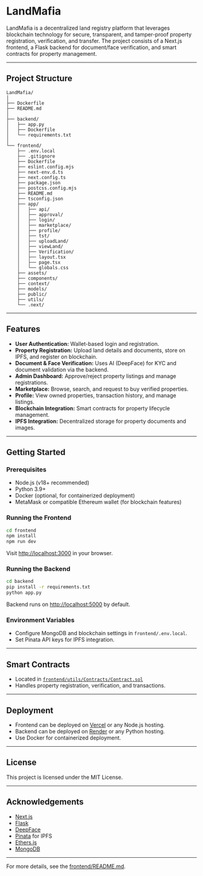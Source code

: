 # LandMafia

LandMafia is a decentralized land registry platform that leverages blockchain technology for secure, transparent, and tamper-proof property registration, verification, and transfer. The project consists of a Next.js frontend, a Flask backend for document/face verification, and smart contracts for property management.

---

## Project Structure

```
LandMafia/
│
├── Dockerfile
├── README.md
│
├── backend/
│   ├── app.py
│   ├── Dockerfile
│   └── requirements.txt
│
└── frontend/
    ├── .env.local
    ├── .gitignore
    ├── Dockerfile
    ├── eslint.config.mjs
    ├── next-env.d.ts
    ├── next.config.ts
    ├── package.json
    ├── postcss.config.mjs
    ├── README.md
    ├── tsconfig.json
    ├── app/
    │   ├── api/
    │   ├── approval/
    │   ├── login/
    │   ├── marketplace/
    │   ├── profile/
    │   ├── tst/
    │   ├── uploadLand/
    │   ├── viewLand/
    │   ├── Verification/
    │   ├── layout.tsx
    │   ├── page.tsx
    │   └── globals.css
    ├── assets/
    ├── components/
    ├── context/
    ├── models/
    ├── public/
    ├── utils/
    └── .next/
```

---

## Features

- **User Authentication:** Wallet-based login and registration.
- **Property Registration:** Upload land details and documents, store on IPFS, and register on blockchain.
- **Document & Face Verification:** Uses AI (DeepFace) for KYC and document validation via the backend.
- **Admin Dashboard:** Approve/reject property listings and manage registrations.
- **Marketplace:** Browse, search, and request to buy verified properties.
- **Profile:** View owned properties, transaction history, and manage listings.
- **Blockchain Integration:** Smart contracts for property lifecycle management.
- **IPFS Integration:** Decentralized storage for property documents and images.

---

## Getting Started

### Prerequisites

- Node.js (v18+ recommended)
- Python 3.9+
- Docker (optional, for containerized deployment)
- MetaMask or compatible Ethereum wallet (for blockchain features)

### Running the Frontend

```bash
cd frontend
npm install
npm run dev
```
Visit [http://localhost:3000](http://localhost:3000) in your browser.

### Running the Backend

```bash
cd backend
pip install -r requirements.txt
python app.py
```
Backend runs on [http://localhost:5000](http://localhost:5000) by default.

### Environment Variables

- Configure MongoDB and blockchain settings in `frontend/.env.local`.
- Set Pinata API keys for IPFS integration.

---

## Smart Contracts

- Located in [`frontend/utils/Contracts/Contract.sol`](frontend/utils/Contracts/Contract.sol)
- Handles property registration, verification, and transactions.

---

## Deployment

- Frontend can be deployed on [Vercel](https://vercel.com/) or any Node.js hosting.
- Backend can be deployed on [Render](https://render.com/) or any Python hosting.
- Use Docker for containerized deployment.

---

## License

This project is licensed under the MIT License.

---

## Acknowledgements

- [Next.js](https://nextjs.org/)
- [Flask](https://flask.palletsprojects.com/)
- [DeepFace](https://github.com/serengil/deepface)
- [Pinata](https://www.pinata.cloud/) for IPFS
- [Ethers.js](https://docs.ethers.org/)
- [MongoDB](https://www.mongodb.com/docs/)

---

For more details, see the [frontend/README.md](frontend/README.md).